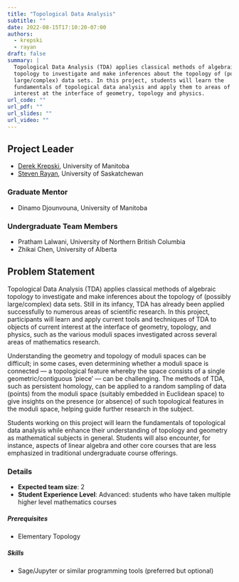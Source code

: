 ```yaml
---
title: "Topological Data Analysis"
subtitle: ""
date: 2022-08-15T17:10:20-07:00
authors:
  - krepski
  - rayan
draft: false
summary: |
  Topological Data Analysis (TDA) applies classical methods of algebraic
  topology to investigate and make inferences about the topology of (possibly
  large/complex) data sets. In this project, students will learn the
  fundamentals of topological data analysis and apply them to areas of current
  interest at the interface of geometry, topology and physics.
url_code: ""
url_pdf: ""
url_slides: ""
url_video: ""
---
```


## Project Leader
  * [Derek Krepski](/authors/krepski/), University of Manitoba
  * [Steven Rayan](/authors/rayan/), University of Saskatchewan

### Graduate Mentor
  * Dinamo Djounvouna, University of Manitoba

### Undergraduate Team Members
  * Pratham Lalwani, University of Northern British Columbia
  * Zhikai Chen, University of Alberta

## Problem Statement

Topological Data Analysis (TDA) applies classical methods of algebraic topology
to investigate and make inferences about the topology of (possibly
large/complex) data sets. Still in its infancy, TDA has already been applied
successfully to numerous areas of scientific research. In this project,
participants will learn and apply current tools and techniques of TDA to objects
of current interest at the interface of geometry, topology, and physics, such as
the various moduli spaces investigated across several areas of mathematics
research.

Understanding the geometry and topology of moduli spaces can be difficult; in
some cases, even determining whether a moduli space is connected — a topological
feature whereby the space consists of a single geometric/contiguous ‘piece’ —
can be challenging. The methods of TDA, such as persistent homology, can be
applied to a random sampling of data (points) from the moduli space (suitably
embedded in Euclidean space) to give insights on the presence (or absence) of
such topological features in the moduli space, helping guide further research in
the subject.

Students working on this project will learn the fundamentals of topological data
analysis while enhance their understanding of topology and geometry as
mathematical subjects in general. Students will also encounter, for instance,
aspects of linear algebra and other core courses that are less emphasized in
traditional undergraduate course offerings.


### Details
  * **Expected team size**: 2
  * **Student Experience Level**: Advanced: students who have taken multiple
    higher level mathematics courses
##### Prerequisites
  * Elementary Topology
##### Skills
  * Sage/Jupyter or similar programming tools (preferred but optional)
